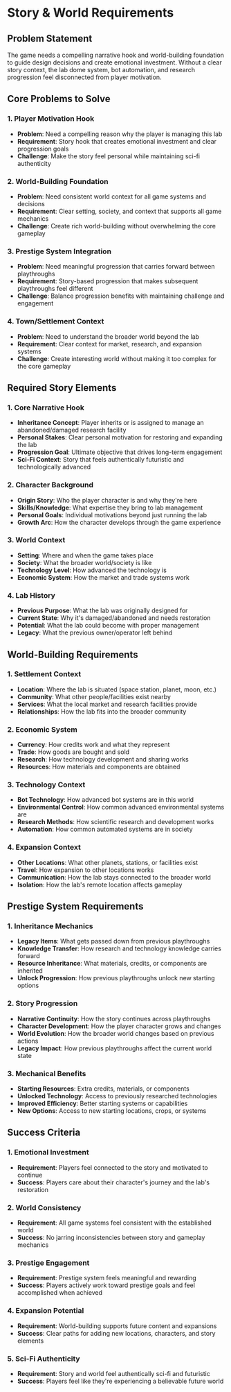 # Story & World Requirements

## Problem Statement

The game needs a compelling narrative hook and world-building foundation to guide design decisions and create emotional investment. Without a clear story context, the lab dome system, bot automation, and research progression feel disconnected from player motivation.

## Core Problems to Solve

### 1. Player Motivation Hook

- **Problem**: Need a compelling reason why the player is managing this lab
- **Requirement**: Story hook that creates emotional investment and clear progression goals
- **Challenge**: Make the story feel personal while maintaining sci-fi authenticity

### 2. World-Building Foundation

- **Problem**: Need consistent world context for all game systems and decisions
- **Requirement**: Clear setting, society, and context that supports all game mechanics
- **Challenge**: Create rich world-building without overwhelming the core gameplay

### 3. Prestige System Integration

- **Problem**: Need meaningful progression that carries forward between playthroughs
- **Requirement**: Story-based progression that makes subsequent playthroughs feel different
- **Challenge**: Balance progression benefits with maintaining challenge and engagement

### 4. Town/Settlement Context

- **Problem**: Need to understand the broader world beyond the lab
- **Requirement**: Clear context for market, research, and expansion systems
- **Challenge**: Create interesting world without making it too complex for the core gameplay

## Required Story Elements

### 1. Core Narrative Hook

- **Inheritance Concept**: Player inherits or is assigned to manage an abandoned/damaged research facility
- **Personal Stakes**: Clear personal motivation for restoring and expanding the lab
- **Progression Goal**: Ultimate objective that drives long-term engagement
- **Sci-Fi Context**: Story that feels authentically futuristic and technologically advanced

### 2. Character Background

- **Origin Story**: Who the player character is and why they're here
- **Skills/Knowledge**: What expertise they bring to lab management
- **Personal Goals**: Individual motivations beyond just running the lab
- **Growth Arc**: How the character develops through the game experience

### 3. World Context

- **Setting**: Where and when the game takes place
- **Society**: What the broader world/society is like
- **Technology Level**: How advanced the technology is
- **Economic System**: How the market and trade systems work

### 4. Lab History

- **Previous Purpose**: What the lab was originally designed for
- **Current State**: Why it's damaged/abandoned and needs restoration
- **Potential**: What the lab could become with proper management
- **Legacy**: What the previous owner/operator left behind

## World-Building Requirements

### 1. Settlement Context

- **Location**: Where the lab is situated (space station, planet, moon, etc.)
- **Community**: What other people/facilities exist nearby
- **Services**: What the local market and research facilities provide
- **Relationships**: How the lab fits into the broader community

### 2. Economic System

- **Currency**: How credits work and what they represent
- **Trade**: How goods are bought and sold
- **Research**: How technology development and sharing works
- **Resources**: How materials and components are obtained

### 3. Technology Context

- **Bot Technology**: How advanced bot systems are in this world
- **Environmental Control**: How common advanced environmental systems are
- **Research Methods**: How scientific research and development works
- **Automation**: How common automated systems are in society

### 4. Expansion Context

- **Other Locations**: What other planets, stations, or facilities exist
- **Travel**: How expansion to other locations works
- **Communication**: How the lab stays connected to the broader world
- **Isolation**: How the lab's remote location affects gameplay

## Prestige System Requirements

### 1. Inheritance Mechanics

- **Legacy Items**: What gets passed down from previous playthroughs
- **Knowledge Transfer**: How research and technology knowledge carries forward
- **Resource Inheritance**: What materials, credits, or components are inherited
- **Unlock Progression**: How previous playthroughs unlock new starting options

### 2. Story Progression

- **Narrative Continuity**: How the story continues across playthroughs
- **Character Development**: How the player character grows and changes
- **World Evolution**: How the broader world changes based on previous actions
- **Legacy Impact**: How previous playthroughs affect the current world state

### 3. Mechanical Benefits

- **Starting Resources**: Extra credits, materials, or components
- **Unlocked Technology**: Access to previously researched technologies
- **Improved Efficiency**: Better starting systems or capabilities
- **New Options**: Access to new starting locations, crops, or systems

## Success Criteria

### 1. Emotional Investment

- **Requirement**: Players feel connected to the story and motivated to continue
- **Success**: Players care about their character's journey and the lab's restoration

### 2. World Consistency

- **Requirement**: All game systems feel consistent with the established world
- **Success**: No jarring inconsistencies between story and gameplay mechanics

### 3. Prestige Engagement

- **Requirement**: Prestige system feels meaningful and rewarding
- **Success**: Players actively work toward prestige goals and feel accomplished when achieved

### 4. Expansion Potential

- **Requirement**: World-building supports future content and expansions
- **Success**: Clear paths for adding new locations, characters, and story elements

### 5. Sci-Fi Authenticity

- **Requirement**: Story and world feel authentically sci-fi and futuristic
- **Success**: Players feel like they're experiencing a believable future world

